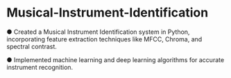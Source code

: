 # Musical-Instrument-Identification
●	Created a Musical Instrument Identification system in Python, incorporating feature extraction techniques like MFCC, Chroma, and spectral contrast.

●	Implemented machine learning and deep learning algorithms for accurate instrument recognition.

